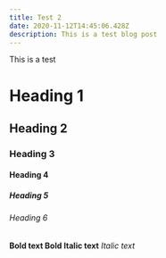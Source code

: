 ```yaml
---
title: Test 2
date: 2020-11-12T14:45:06.428Z
description: This is a test blog post
---
```

This is a test

# Heading 1

## Heading 2

### Heading 3

#### Heading 4

##### Heading 5

###### Heading 6

**Bold text Bold Italic text** *Italic text*